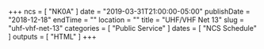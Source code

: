 +++
ncs = [ "NK0A" ]
date = "2019-03-31T21:00:00-05:00"
publishDate = "2018-12-18"
endTime = ""
location = ""
title = "UHF/VHF Net 13"
slug = "uhf-vhf-net-13"
categories = [ "Public Service" ]
dates = [ "NCS Schedule" ]
outputs = [ "HTML" ]
+++

